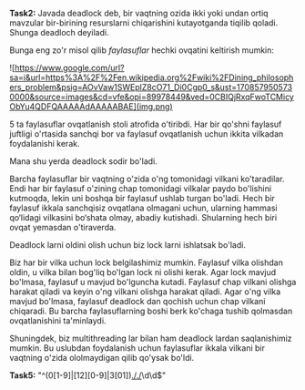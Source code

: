 **Task2:** Javada deadlock deb, bir vaqtning ozida ikki yoki undan ortiq mavzular 
bir-birining resurslarni chiqarishini kutayotganda tiqilib qoladi. Shunga deadloch deyiladi.

Bunga eng zo'r misol qilib _faylasuflar_ hechki ovqatini keltirish mumkin:

![https://www.google.com/url?sa=i&url=https%3A%2F%2Fen.wikipedia.org%2Fwiki%2FDining_philosophers_problem&psig=AOvVaw1SWEplZ8cO71_Di0Cgp0_s&ust=1708579505730000&source=images&cd=vfe&opi=89978449&ved=0CBIQjRxqFwoTCMicyObYu4QDFQAAAAAdAAAAABAE](img.png)

5 ta faylasuflar ovqatlanish stoli atrofida o'tiribdi. 
Har bir qo'shni faylasuf juftligi o'rtasida sanchqi bor va faylasuf ovqatlanish uchun ikkita vilkadan foydalanishi kerak.

Mana shu yerda deadlock sodir bo'ladi.

Barcha faylasuflar bir vaqtning o'zida o'ng tomonidagi vilkani ko'taradilar.
Endi har bir faylasuf o'zining chap tomonidagi vilkalar paydo bo'lishini kutmoqda, lekin uni boshqa bir faylasuf ushlab turgan bo'ladi.
Hech bir faylasuf ikkala sanchqisiz ovqatlana olmagani uchun, ularning hammasi qo‘lidagi vilkasini bo‘shata olmay, abadiy kutishadi. 
Shularning hech biri ovqat yemasdan o'tiraverda.

Deadlock larni oldini olish uchun biz lock larni ishlatsak bo'ladi.

Biz har bir vilka uchun lock belgilashimiz mumkin. 
Faylasuf vilka olishdan oldin, u vilka bilan bog'liq bo'lgan lock ni olishi kerak. 
Agar lock mavjud bo'lmasa, faylasuf u mavjud bo'lguncha kutadi.
Faylasuf chap vilkani olishga harakat qiladi va keyin o'ng vilkani olishga harakat qiladi. 
Agar o'ng vilka mavjud bo'lmasa, faylasuf deadlock dan qochish uchun chap vilkani chiqaradi. 
Bu barcha faylasuflarning boshi berk ko'chaga tushib qolmasdan ovqatlanishini ta'minlaydi.

Shuningdek, biz multithreading lar bilan ham deadlock lardan saqlanishimiz mumkin.
Bu uslubdan foydalanish uchun faylasuflar ikkala vilkani bir vaqtning o'zida ololmaydigan qilib qo'ysak bo'ldi.

**Task5:** "^(0[1-9]|[12][0-9]|3[01])[./](0[1-9]|1[0-2])[./](?:19|20)\d\d$" 
